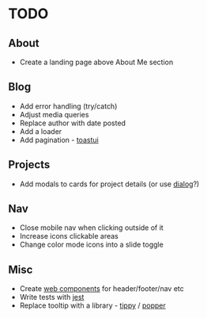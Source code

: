 # TODO

## About

- Create a landing page above About Me section

## Blog

- Add error handling (try/catch)
- Adjust media queries
- Replace author with date posted
- Add a loader
- Add pagination - [toastui](https://ui.toast.com/tui-pagination)

## Projects

- Add modals to cards for project details (or use [dialog](https://developer.mozilla.org/en-US/docs/Web/HTML/Element/dialog)?)

## Nav

- Close mobile nav when clicking outside of it
- Increase icons clickable areas
- Change color mode icons into a slide toggle

## Misc

- Create [web components](https://www.section.io/engineering-education/how-to-create-a-web-component-with-vanilla-javascript/) for header/footer/nav etc
- Write tests with [jest](https://jestjs.io/)
- Replace tooltip with a library - [tippy](https://atomiks.github.io/tippyjs/) / [popper](https://popper.js.org/)
